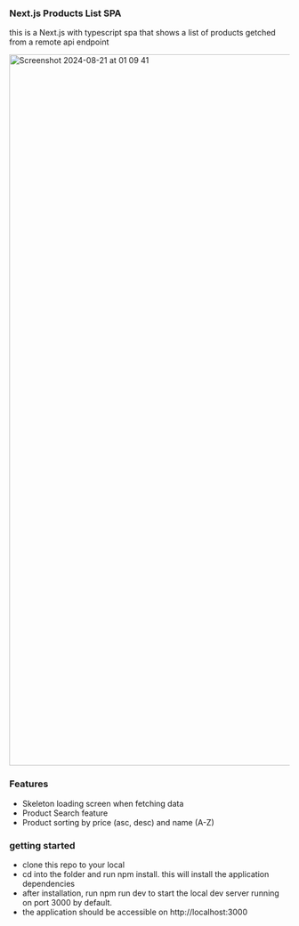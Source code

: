 ### Next.js Products List SPA
this is a Next.js with typescript spa that shows a list of products getched from a remote api endpoint

<img width="1279" alt="Screenshot 2024-08-21 at 01 09 41" src="https://github.com/user-attachments/assets/233d0a85-3672-4c76-8bdc-6866a0463dec">

### Features
- Skeleton loading screen when fetching data
- Product Search feature
- Product sorting by price (asc, desc) and name (A-Z)

### getting started
- clone this repo to your local
- cd into the folder and run npm install. this will install the application dependencies
- after installation, run npm run dev to start the local dev server running on port 3000 by default.
- the application should be accessible on http://localhost:3000
